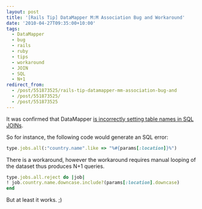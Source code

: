 ```yaml
---
layout: post
title: '[Rails Tip] DataMapper M:M Association Bug and Workaround'
date: '2010-04-27T09:35:00+10:00'
tags:
  - DataMapper
  - bug
  - rails
  - ruby
  - tips
  - workaround
  - JOIN
  - SQL
  - N+1
redirect_from:
  - /post/551873525/rails-tip-datamapper-mm-association-bug-and
  - /post/551873525/
  - /post/551873525
---
```


It was confirmed that DataMapper [is incorrectly setting table names in SQL JOINs](http://datamapper.lighthouseapp.com/projects/20609/tickets/1249).

So for instance, the following code would generate an SQL error:

```ruby
type.jobs.all(:"country.name".like => "%#{params[:location]}%")
```

There is a workaround, however the workaround requires manual looping of the dataset thus produces N+1 queries.

```ruby
type.jobs.all.reject do |job|
! job.country.name.downcase.include?(params[:location].downcase)
end
```

But at least it works. ;)
